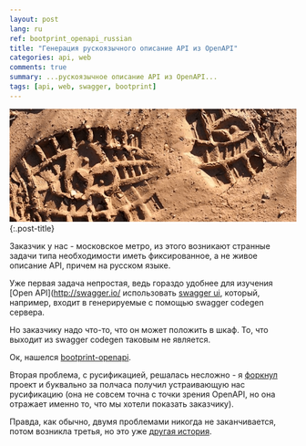 ```yaml
---
layout: post
lang: ru
ref: bootprint_openapi_russian
title: "Генерация рускоязычного описание API из OpenAPI"
categories: api, web
comments: true
summary: ...рускоязычное описание API из OpenAPI...
tags: [api, web, swagger, bootprint]
---
```


![](/images/bootprint.png){:.post-title}

Заказчик у нас - московское метро, из этого возникают странные задачи типа необходимости
иметь фиксированное, а не живое описание API, причем на русском языке.

Уже первая задача непростая, ведь гораздо удобнее для изучения [Open API](http://swagger.io/
использовать [swagger ui](http://swagger.io/swagger-ui/), который, например, входит
в генерируемые с помощью swagger codegen сервера.

Но заказчику надо что-то, что он может положить в шкаф.
То, что выходит из swagger codegen таковым не является.

Ок, нашелся [bootprint-openapi](https://github.com/bootprint/bootprint-openapi).

Вторая проблема, с русификацией, решалась несложно - я [форкнул](https://github.com/masterandrey/bootprint-openapi)
проект и буквально за полчаса получил устраивающую нас русификацию (она не совсем точна с
точки зрения OpenAPI, но она отражает именно то, что мы хотели показать заказчику).

Правда, как обычно, двумя проблемами никогда не заканчивается, потом возникла третья,
но это уже [другая история](/athena_web_page_to_pdf_ru/).
